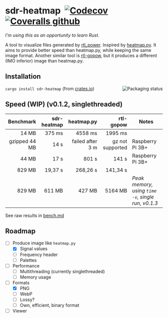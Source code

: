 # sdr-heatmap ![[](https://github.com/j2ghz/sdr-heatmap/actions?query=workflow%3ARust)](https://img.shields.io/github/workflow/status/j2ghz/sdr-heatmap/Rust) [![Codecov](https://img.shields.io/codecov/c/github/j2ghz/sdr-heatmap)](https://codecov.io/gh/j2ghz/sdr-heatmap) [![Coveralls github](https://img.shields.io/coveralls/github/j2ghz/sdr-heatmap)](https://coveralls.io/github/j2ghz/sdr-heatmap)

_I'm using this as an opportunity to learn Rust._


A tool to visualize files generated by [rtl_power](http://kmkeen.com/rtl-power/).
Inspired by [heatmap.py](https://github.com/keenerd/rtl-sdr-misc/blob/master/heatmap/heatmap.py).
It aims to provide better speed than heatmap.py, while keeping the same image format.
Another similar tool is [rtl-gopow](https://github.com/dhogborg/rtl-gopow), but it produces a different (IMO inferior) image than heatmap.py.

## Installation
<a href="https://repology.org/project/sdr-heatmap/versions"><img src="https://repology.org/badge/vertical-allrepos/sdr-heatmap.svg" alt="Packaging status" align="right"></a>

`cargo install sdr-heatmap` (from [crates.io](https://crates.io/crates/sdr-heatmap))

## Speed (WIP) (v0.1.2, singlethreaded)

|     Benchmark | sdr-heatmap |       heatmap.py |        rtl-gopow | Notes                                              |
| ------------: | ----------: | ---------------: | ---------------: | -------------------------------------------------- |
|         14 MB |      375 ms |          4558 ms |          1995 ms |                                                    |
| gzipped 44 MB |        14 s | failed after 3 m | gz not supported | Raspberry Pi 3B+                                   |
|         44 MB |        17 s |            801 s |            141 s | Raspberry Pi 3B+                                   |
|        829 MB |     19,37 s |         268,26 s |         141,34 s |                                                    |
|        829 MB |      611 MB |           427 MB |          5164 MB | _Peak memory, using `time -v`, single run, v0.1.3_ |

See raw results in [bench.md](bench.md)

## Roadmap
- [ ] Produce image like `heatmap.py`
  - [x] Signal values
  - [ ] Frequency header
  - [ ] Palettes
- [ ] Performance
  - [ ] Multithreading (currently singlethreaded)
  - [ ] Memory usage
- [ ] Formats
  - [x] PNG
  - [ ] WebP
  - [ ] Lossy?
  - [ ] Own, efficient, binary format
- [ ] Viewer
